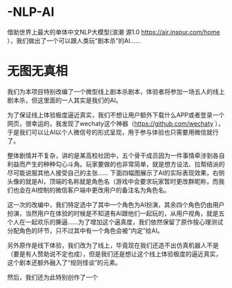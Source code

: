 # -NLP-AI
借助世界上最大的单体中文NLP大模型(浪潮 源1.0 https://air.inspur.com/home ），我们做出了一个可以跟人类玩“剧本杀”的AI……
# 无图无真相
我们为本项目特别改编了一个微型线上剧本杀剧本，体验者将参加一场五人的线上剧本杀，但这里面的一人其实是我们的AI。

为了保证线上体验极度逼近真实，我们不想让用户额外下载什么APP或者登录一个网页，很幸运的，我发现了wechaty这个神器（https://github.com/wechaty ），于是我们可以让AI以个人微信号的形式呈现，用于参与体验也只需要用微信就行了。

整体剧情并不复杂，讲的是某高校社团中，五个骨干成员因为一件事情牵涉到各自利益而产生的种种勾心斗角。玩家要做的也非常简单，就是想方设法、拉帮结派的尽可能说服其他人接受自己的主张……
下面四幅图展示了AI的实际表现效果，右侧  头像的就是AI，顶端的名称就是角色名（游戏中会要求玩家暂时更改群昵称，而我们也会在AI控制的微信客户端中更改用户的备注名为角色名。


这一次的改编中，我们特定选中了其中一个角色为AI扮演，其余四个角色仍由用户扮演，当然用户在体验的时候是不知道有AI跟他们一起玩的，从用户视角，就是五个人在一起欢乐的撕逼……为了增加这个逼真度，我们依然保留了原作按心理测试分配角色的环节，只不过其中有一个角色会被“内定”给AI。

另外原作是线下体验，我们改为了线上，毕竟现在我们还造不出仿真机器人不是（要是有人赞助说不定也成），但是我们还是想让这个线上体验极度的逼近真实，
这个剧本还额外融入了“规则怪谈”的元素。

然后，我们还为此特别创作了一个


